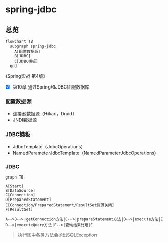 

# spring-jdbc

## 总览

```mermaid
flowchart TB
  subgraph spring-jdbc
    A[配置数据源]
    B[JDBC]
    C[JDBC模板]
  end
```

《Spring实战 第4版》

- [x] 第10章 通过Spring和JDBC征服数据库

### 配置数据源

- 连接池数据源（Hikari，Druid）
- JNDI数据源

### JDBC模板

- JdbcTemplate（JdbcOperations）
- NamedParameterJdbcTemplate（NamedParameterJdbcOperations）

### JDBC

```mermaid
graph TB

A[Start]
B[DataSource]
C[Connection]
D[PreparedStatement]
E[Connection/PreparedStatement/ResultSet资源关闭]
F[ResultSet]

A-->B-->|getConnection方法|C-->|prepareStatement方法|D-->|execute方法|E
D-->|executeQuery方法|F-->|查询结果处理|E

```
> 执行图中各类方法会抛出SQLException
